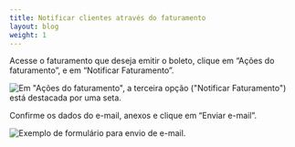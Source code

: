 ```yaml
---
title: Notificar clientes através do faturamento
layout: blog
weight: 1
---
```

Acesse o faturamento que deseja emitir o boleto, clique em “Ações do faturamento”, e em “Notificar Faturamento”.

![Em "Ações do faturamento", a terceira opção ("Notificar Faturamento") está destacada por uma seta.](/images/uploads/notificar-clientes-através-do-faturamento-1.png "Notificar clientes através do faturamento - 1")

Confirme os dados do e-mail, anexos e clique em “Enviar e-mail”.

![Exemplo de formulário para envio de e-mail.](/images/uploads/notificar-clientes-através-do-faturamento-2.png "Notificar clientes através do faturamento - 2")